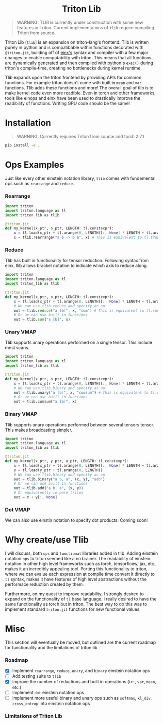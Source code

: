 <h1 align="center" style="fontsize:50em"><b>Triton Lib</b></h1>

> WARNING: TLIB is currently under construction with some new features in Triton. Current implementations of `tlib` require compiling Triton from source.

Triton Lib (`tlib`) is an expansion on triton-lang's frontend. Tlib is written purely in python and is compatibable within functions decorated with `@triton.jit`, building off of [einx's](https://github.com/fferflo/einx) syntax and compiler with a few major changes to enable compatability with triton. This means that all functions are dynamically generated and then compiled with python's `exec()` during triton's compile-time, creating no bottlenecks during kernel runtime.

Tlib expands upon the triton frontend by providing APIs for common functions. For example triton doesn't come with built in `mean` and `var` functions. Tlib adds these functions and more! The overall goal of tlib is to make kernel code even more readible. Even in torch and other frameworks, tools like einops and einx have been used to drastically improve the readibility of functions. Writing GPU code should be the same!

# Installation

> WARNING: Currently requires Triton from source and torch 2.7.1

```bash
pip install -e .
```

# Ops Examples

Just like every other einstein notation library, `tlib` comes with fundemental ops such as `rearrange` and `reduce`. 

### Rearrange

```python
import triton
import triton.language as tl
import triton_lib as tlib

@triton.jit
def my_kernel(x_ptr, o_ptr, LENGTH: tl.constexpr):
    x = tl.load(x_ptr + tl.arange(0, LENGTH)[:, None] * LENGTH + tl.arange(0, LENGTH)[None, :])
    x = tlib.rearrange("a b -> b a", x) # This is equivalent to tl.trans
```

### Reduce

Tlib has built in functionality for tensor reduction. Following syntax from einx, tlib allows bracket notation to indicate which axis to reduce along.

```python
import triton
import triton.language as tl
import triton_lib as tlib

@triton.jit
def my_kernel(x_ptr, o_ptr, LENGTH: tl.constexpr):
    x = tl.load(x_ptr + tl.arange(0, LENGTH)[:, None] * LENGTH + tl.arange(0, LENGTH)[None, :])
    # We can use tlib.reduce and specify an op
    out = tlib.reduce("a [b]", x, "sum") # This is equivalent to tl.sum
    # Or we can use built in functions
    out = tlib.sum("a [b]", x)
```

### Unary VMAP

Tlib supports unary operations performed on a single tensor. This include most scans.

```python
import triton
import triton.language as tl
import triton_lib as tlib

@triton.jit
def my_kernel(x_ptr, o_ptr, LENGTH: tl.constexpr):
    x = tl.load(x_ptr + tl.arange(0, LENGTH)[:, None] * LENGTH + tl.arange(0, LENGTH)[None, :])
    # We can use tlib.binary and specify an op
    out = tlib.unary("a [b]", x, "cumsum") # This is equivalent to tl.cumsum on axis=1
    # Or we can use built in functions
    out = tlib.cumsum("a [b]", x)
```

### Binary VMAP

Tlib supports unary operations performed between several tensors tensor. This makes broadcasting simpler. 

```python
import triton
import triton.language as tl
import triton_lib as tlib

@triton.jit
def my_kernel(x_ptr, y_ptr, o_ptr, LENGTH: tl.constexpr):
    x = tl.load(x_ptr + tl.arange(0, LENGTH)[:, None] * LENGTH + tl.arange(0, LENGTH)[None, :])
    y = tl.load(y_ptr + tl.arange(0, LENGTH))
    # We can use tlib.binary and specify an op
    out = tlib.binary("a b, a", (x, y), "add")
    # Or we can use built in functions
    out = tlib.add("a b, a", (x, y))
    # Or equivalently in pure triton
    out = x + y[:, None]
```


### Dot VMAP

We can also use einstin notation to specify dot products. Coming soon!

# Why create/use Tlib

I will discuss, both `ops` and `functional` libraries added in tlib. Adding einstein notation `ops` to triton seemed like a no brainer. The readability of einstein notation in other high level frameworks such as torch, tensorfloew, jax, etc., makes it an incredibly appealing tool. Porting this functionality to triton, where we can evalue each expression at compile time convert it directly to `tl` syntax, makes it have features of high level abstractions without the performace reduction created by them.

Furthermore, on my quest to improve readability, I strongly desired to expand on the functionality of `tl` base language. I really desired to have the same functionality as torch but in triton. The best way to do this was to implement standard `triton.jit` functions for new functional values.

# Misc

This section will eventually be moved, but outlined are the current roadmap for functionality and the limitations of triton lib

### Roadmap

- [x] Implement `rearrange`, `reduce`, `unary`, and `binary` einstein notation ops
- [ ] Add testing suite to `tlib`
- [x] Improve the number of reductions and built in operations (i.e., `var`, `mean`, etc.)
- [ ] Implement `dot` einstein notation ops
- [ ] Implement more useful binary and unary ops such as `softmax`, `kl_div`, `cross_entrop` into einstein notation ops

### Limitations of Triton Lib